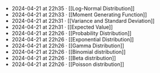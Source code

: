 - 2024-04-21 at 22h35 · [[Log-Normal Distribution]]
- 2024-04-21 at 22h33 · [[Moment Generating Function]]
- 2024-04-21 at 22h31 · [[Variance and Standard Deviation]]
- 2024-04-21 at 22h31 · [[Expected Value]]
- 2024-04-21 at 22h26 · [[Probability Distribution]]
- 2024-04-21 at 22h26 · [[Exponential Distribution]]
- 2024-04-21 at 22h26 · [[Gamma Distribution]]
- 2024-04-21 at 22h26 · [[Binomial distribution]]
- 2024-04-21 at 22h26 · [[Beta distribution]]
- 2024-04-21 at 22h26 · [[Poisson distribution]]

